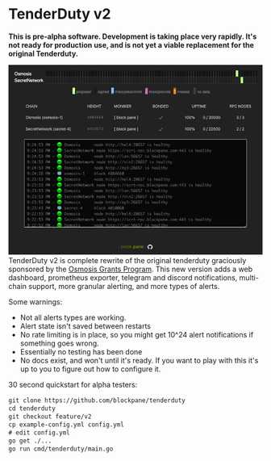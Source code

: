 # TenderDuty v2

**This is pre-alpha software. Development is taking place very rapidly. It's not ready for production use, 
and is not yet a viable replacement for the original Tenderduty.**

![dashboard screenshot](docs/dash.png)
TenderDuty v2 is complete rewrite of the original tenderduty graciously sponsored by the [Osmosis Grants Program](https://grants.osmosis.zone/). This new version adds a web dashboard, prometheus exporter, telegram and discord notifications, multi-chain support, more granular alerting, and more types of alerts.

Some warnings: 

* Not all alerts types are working.
* Alert state isn't saved between restarts
* No rate limiting is in place, so you might get 10^24 alert notifications if something goes wrong.
* Essentially no testing has been done
* No docs exist, and won't until it's ready. If you want to play with this it's up to you to figure out how to configure it.

30 second quickstart for alpha testers:

```
git clone https://github.com/blockpane/tenderduty
cd tenderduty
git checkout feature/v2
cp example-config.yml config.yml
# edit config.yml
go get ./...
go run cmd/tenderduty/main.go
```